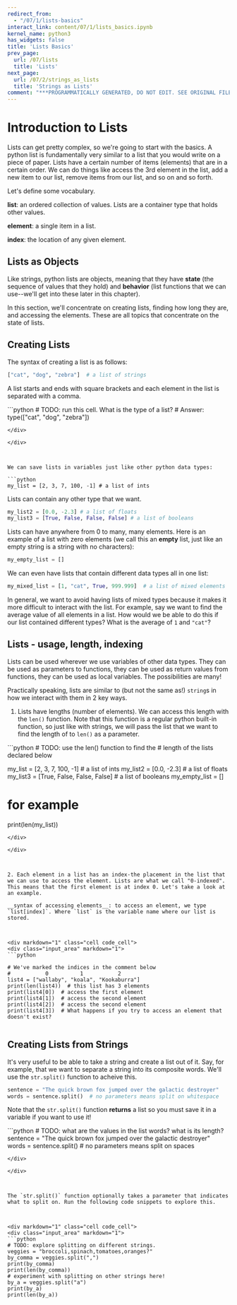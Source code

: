 ```yaml
---
redirect_from:
  - "/07/1/lists-basics"
interact_link: content/07/1/lists_basics.ipynb
kernel_name: python3
has_widgets: false
title: 'Lists Basics'
prev_page:
  url: /07/lists
  title: 'Lists'
next_page:
  url: /07/2/strings_as_lists
  title: 'Strings as Lists'
comment: "***PROGRAMMATICALLY GENERATED, DO NOT EDIT. SEE ORIGINAL FILES IN /content***"
---
```



Introduction to Lists
=========

Lists can get pretty complex, so we're going to start with the basics. A python list is fundamentally very similar to a list that you would write on a piece of paper. Lists have a certain number of items (elements) that are in a certain order. We can do things like access the 3rd element in the list, add a new item to our list, remove items from our list, and so on and so forth.

Let's define some vocabulary.

__list__: an ordered collection of values. Lists are a container type that holds other values.

__element__: a single item in a list.

__index__: the location of any given element.



Lists as Objects
----------------

Like strings, python lists are objects, meaning that they have __state__ (the sequence of values that they hold) and __behavior__ (list functions that we can use--we'll get into these later in this chapter). 

In this section, we'll concentrate on creating lists, finding how long they are, and accessing the elements. These are all topics that concentrate on the state of lists.



Creating Lists
---------

The syntax of creating a list is as follows:

```python
["cat", "dog", "zebra"]  # a list of strings
```

A list starts and ends with square brackets and each element in the list is separated with a comma.



<div markdown="1" class="cell code_cell">
<div class="input_area" markdown="1">
```python
# TODO: run this cell. What is the type of a list?
# Answer:
type(["cat", "dog", "zebra"])

```
</div>

</div>



We can save lists in variables just like other python data types:

```python
my_list = [2, 3, 7, 100, -1] # a list of ints
```

Lists can contain any other type that we want.

```python
my_list2 = [0.0, -2.3] # a list of floats
my_list3 = [True, False, False, False] # a list of booleans
```

Lists can have anywhere from 0 to many, many elements. Here is an example of a list with zero elements (we call this an __empty__ list, just like an empty string is a string with no characters):

```python
my_empty_list = []
```




We can even have lists that contain different data types all in one list:

```python
my_mixed_list = [1, "cat", True, 999.999]  # a list of mixed elements
```

In general, we want to avoid having lists of mixed types because it makes it more difficult to interact with the list. For example, say we want to find the average value of all elements in a list. How would we be able to do this if our list contained different types? What is the average of `1` and `"cat"`?



Lists - usage, length, indexing
----------------

Lists can be used wherever we use variables of other data types. They can be used as parameters to functions, they can be used as return values from functions, they can be used as local variables. The possibilities are many!

Practically speaking, lists are similar to (but not the same as!) `string`s in how we interact with them in 2 key ways.

1. Lists have lengths (number of elements). We can access this length with the `len()` function. Note that this function is a regular python built-in function, so just like with strings, we will pass the list that we want to find the length of to `len()` as a parameter.



<div markdown="1" class="cell code_cell">
<div class="input_area" markdown="1">
```python
# TODO: use the len() function to find the
# length of the lists declared below

my_list = [2, 3, 7, 100, -1] # a list of ints
my_list2 = [0.0, -2.3] # a list of floats
my_list3 = [True, False, False, False] # a list of booleans
my_empty_list = []

# for example
print(len(my_list))

```
</div>

</div>



2. Each element in a list has an index-the placement in the list that we can use to access the element. Lists are what we call "0-indexed". This means that the first element is at index 0. Let's take a look at an example.

__syntax of accessing elements__: to access an element, we type `list[index]`. Where `list` is the variable name where our list is stored.



<div markdown="1" class="cell code_cell">
<div class="input_area" markdown="1">
```python

# We've marked the indices in the comment below
#           0          1           2
list4 = ["wallaby", "koala", "Kookaburra"]
print(len(list4))  # this list has 3 elements
print(list4[0])  # access the first element
print(list4[1])  # access the second element
print(list4[2])  # access the second element
print(list4[3])  # What happens if you try to access an element that doesn't exist?


```
</div>

</div>



Creating Lists from Strings
--------------

It's very useful to be able to take a string and create a list out of it. Say, for example, that we want to separate a string into its composite words. We'll use the `str.split()` function to acheive this.

```python
sentence = "The quick brown fox jumped over the galactic destroyer"
words = sentence.split()  # no parameters means split on whitespace
```

Note that the `str.split()` function __returns__ a list so you must save it in a variable if you want to use it!



<div markdown="1" class="cell code_cell">
<div class="input_area" markdown="1">
```python
# TODO: what are the values in the list words? what is its length?
sentence = "The quick brown fox jumped over the galactic destroyer"
words = sentence.split()  # no parameters means split on spaces

```
</div>

</div>



The `str.split()` function optionally takes a parameter that indicates what to split on. Run the following code snippets to explore this.



<div markdown="1" class="cell code_cell">
<div class="input_area" markdown="1">
```python
# TODO: explore splitting on different strings.
veggies = "broccoli,spinach,tomatoes,oranges?"
by_comma = veggies.split(",")
print(by_comma)
print(len(by_comma))
# experiment with splitting on other strings here!
by_a = veggies.split("a")
print(by_a)
print(len(by_a))

```
</div>

</div>


